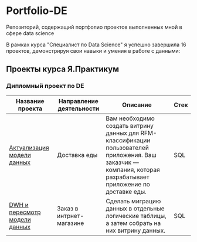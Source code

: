 # Portfolio-DE
Репозиторий, содержащий портфолио проектов выполненных мной в сфере data science


В рамках курса "Специалист по Data Science" я успешно завершила 16 проектов, демонстрируя свои навыки и умения в работе с данными:

## Проекты курса Я.Практикум
### Дипломный проект по DE
| Название проекта | Направление деятельности | Описание | Стек |
|------------------|--------------------------|----------|------|
| [Актуализация модели данных](https://github.com/StefankinaOlya/Portfolio-DE/tree/main/Актуализация%20модели%20данных) | Доставка еды | Вам необходимо создать витрину данных для RFM-классификации пользователей приложения. Ваш заказчик — компания, которая разрабатывает приложение по доставке еды. | SQL |
| [DWH и пересмотр модели данных](https://github.com/StefankinaOlya/Portfolio-DE/tree/main/DWH%20и%20пересмотр%20модели%20данных) | Заказ в интрнет-магазине | Сделать миграцию данных в отдельные логические таблицы, а затем собрать на них витрину данных. | SQL |

